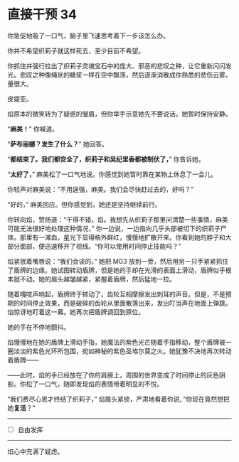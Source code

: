# 直接干预 34

你急促地吸了一口气，脑子里飞速思考着下一步该怎么办。

你并不希望织莉子就这样死去，至少目前不希望。

你抓住并强行拉出了织莉子灵魂宝石中的庞大、邪恶的悲叹之种，让它重新闪闪发光。悲叹之种像绳状的糖浆一样在空中飘荡，然后逐渐消散成你熟悉的悲伤云雾。量很大。

皮媞亚。

焰原本的微笑转为了疑惑的皱眉，但你举手示意她先不要说话。她暂时保持安静。

“**麻美！**” 你喊道。

“**萨布丽娜？发生了什么？**” 她回答。

“**都结束了。我们都安全了，织莉子和吴纪里香都被制伏了，**” 你告诉她。

“**太好了，**” 麻美松了一口气地说。你感觉到她暂时靠在某物上休息了一会儿。

你轻声对麻美说：“不用逞强，麻美。我们会尽快赶过去的，好吗？”

“好的，” 麻美回应。但你感觉到，她还是坚持继续前行。

你转向焰，赞扬道：“干得不错，焰。我想先从织莉子那里问清楚一些事情，麻美可能无法很好地处理这种情况，” 你一边说，一边指向几乎头部被切下的织莉子尸体。那里有一滩血，星光下显得格外鲜红，慢慢地扩散开来。你看到她的脖子和大部分面部，便迅速移开了视线。“你可以使用时间停止技能吗？”

焰紧抿着嘴唇说：“我们会谈的。” 她把 MG3 放到一旁，然后用另一只手紧紧抓住了盾牌的边缘。她试图转动盾牌，但是她的手却在光滑的表面上滑动，盾牌似乎根本就不动。她的眉头越皱越紧，紧握着盾牌，然后猛地一拉。

随着嘎吱声响起，盾牌终于转动了，齿轮互相摩擦发出刺耳的声音。但是，不是预期的时间停止效果，而是破碎的齿轮从里面散落出来，发出叮当声在地面上弹跳。焰惊讶地盯着这一幕。她再次把盾牌调回到原位。

她的手在不停地颤抖。

焰慢慢地在她的盾牌上滑动手指，她魔法的紫色光芒随着手指移动，整个盾牌被一圈淡淡的紫色光环所包围，宛如神秘的紫色圣埃尔莫之火。她犹豫不决地再次转动着盾牌——

——此时，焰的手已经放在了你的肩膀上，周围的世界变成了时间停止的灰色阴影。你松了一口气，随即发现焰的表情带着明显的不悦。

“我们费尽心思才终结了织莉子，” 焰眉头紧锁，严肃地看着你说[.](https://i.imgur.com/6WLwbnm.png) “你现在竟然想把她**复活**？”

---

- [ ] 自由发挥

---

焰心中充满了疑虑。
